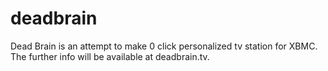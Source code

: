 deadbrain
=========

Dead Brain is an attempt to make 0 click personalized tv station for XBMC.
The further info will be available at deadbrain.tv.

